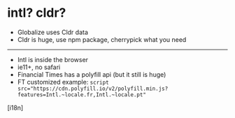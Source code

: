 # intl? cldr?

* Globalize uses Cldr data
* Cldr is huge, use npm package, cherrypick what you need

---

* Intl is inside the browser
* ie11+, no safari
* Financial Times has a polyfill api (but it still is huge)
* FT customized example:
  `script src="https://cdn.polyfill.io/v2/polyfill.min.js?features=Intl.~locale.fr,Intl.~locale.pt"`

[i18n]
